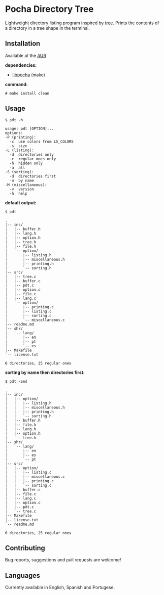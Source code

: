 # Pocha Directory Tree

Lightweight directory listing program inspired by
[tree](https://gitlab.com/OldManProgrammer/unix-tree). Prints the
contents of a directory in a tree shape in the terminal.

## Installation

Available at the [AUR](
https://aur.archlinux.org/packages/pocha-directory-tree)

**dependencies:**

- [libpocha](https://gitlab.com/ICanOnlySuffer/libpocha) (make)

**command:**

	# make install clean

## Usage

	$ pdt -h

```
usage: pdt [OPTION]...
options:
-P (printing):
  -c  use colors from LS_COLORS
  -s  size
-L (listing):
  -d  directories only
  -r  regular ones only
  -h  hidden only
  -a  all
-S (sorting):
  -d  directories first
  -n  by name
-M (miscellaneous):
  -v  version
  -h  help
```

**default output:**

	$ pdt

```
.
|-- inc/
|   |-- buffer.h
|   |-- lang.h
|   |-- option.h
|   |-- tree.h
|   |-- file.h
|   `-- option/
|       |-- listing.h
|       |-- miscellaneous.h
|       |-- printing.h
|       `-- sorting.h
|-- src/
|   |-- tree.c
|   |-- buffer.c
|   |-- pdt.c
|   |-- option.c
|   |-- file.c
|   |-- lang.c
|   `-- option/
|       |-- printing.c
|       |-- listing.c
|       |-- sorting.c
|       `-- miscellaneous.c
|-- readme.md
|-- shr/
|   `-- lang/
|       |-- en
|       |-- pt
|       `-- es
|-- Makefile
`-- license.txt

6 directories, 25 regular ones
```

**sorting by name then directories first:**

	$ pdt -Snd

```
.
|-- inc/
|   |-- option/
|   |   |-- listing.h
|   |   |-- miscellaneous.h
|   |   |-- printing.h
|   |   `-- sorting.h
|   |-- buffer.h
|   |-- file.h
|   |-- lang.h
|   |-- option.h
|   `-- tree.h
|-- shr/
|   `-- lang/
|       |-- en
|       |-- es
|       `-- pt
|-- src/
|   |-- option/
|   |   |-- listing.c
|   |   |-- miscellaneous.c
|   |   |-- printing.c
|   |   `-- sorting.c
|   |-- buffer.c
|   |-- file.c
|   |-- lang.c
|   |-- option.c
|   |-- pdt.c
|   `-- tree.c
|-- Makefile
|-- license.txt
`-- readme.md

6 directories, 25 regular ones
```

## Contributing

Bug reports, suggestions and pull requests are welcome!

## Languages

Currently available in English, Spanish and Portugese.

